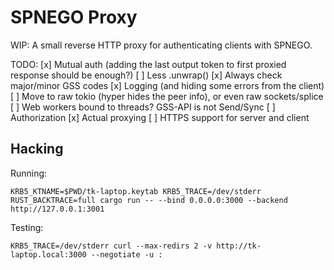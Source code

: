 SPNEGO Proxy
============

WIP: A small reverse HTTP proxy for authenticating clients with SPNEGO.

TODO:
[x] Mutual auth (adding the last output token to first proxied response should be enough?)
[ ] Less .unwrap()
[x] Always check major/minor GSS codes
[x] Logging (and hiding some errors from the client)
[ ] Move to raw tokio (hyper hides the peer info), or even raw sockets/splice
[ ] Web workers bound to threads? GSS-API is not Send/Sync
[ ] Authorization
[x] Actual proxying
[ ] HTTPS support for server and client

Hacking
-------

Running:

    KRB5_KTNAME=$PWD/tk-laptop.keytab KRB5_TRACE=/dev/stderr RUST_BACKTRACE=full cargo run -- --bind 0.0.0.0:3000 --backend http://127.0.0.1:3001

Testing:

    KRB5_TRACE=/dev/stderr curl --max-redirs 2 -v http://tk-laptop.local:3000 --negotiate -u :
